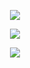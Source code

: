 <p align="center">
  <img src="https://github-readme-stats.vercel.app/api?username=hellodda&show_icons=true&theme=blueberry&hide_title=true&card_width=450" />
</p>

<p align="center">
  <img src="https://streak-stats.demolab.com?user=hellodda&theme=blueberry&card_width=450" />
</p>

<p align="center">
  <img src="https://github-readme-stats.vercel.app/api/top-langs/?username=hellodda&layout=compact&theme=blueberry&card_width=450" />
</p>
